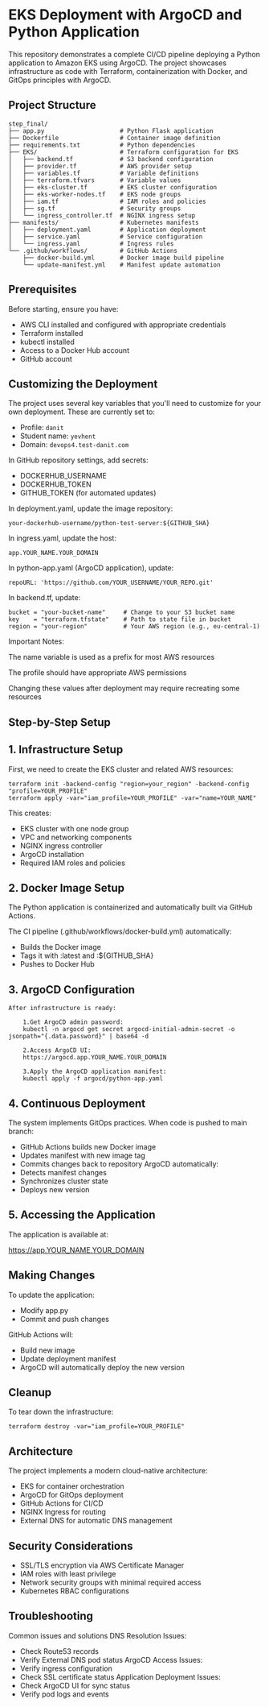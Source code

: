 # EKS Deployment with ArgoCD and Python Application

This repository demonstrates a complete CI/CD pipeline deploying a Python application to Amazon EKS using ArgoCD. The project showcases infrastructure as code with Terraform, containerization with Docker, and GitOps principles with ArgoCD.

## Project Structure

```plaintext
step_final/
├── app.py                     # Python Flask application
├── Dockerfile                 # Container image definition
├── requirements.txt           # Python dependencies
├── EKS/                       # Terraform configuration for EKS
│   ├── backend.tf             # S3 backend configuration
│   ├── provider.tf            # AWS provider setup
│   ├── variables.tf           # Variable definitions
│   ├── terraform.tfvars       # Variable values
│   ├── eks-cluster.tf         # EKS cluster configuration
│   ├── eks-worker-nodes.tf    # EKS node groups
│   ├── iam.tf                 # IAM roles and policies
│   ├── sg.tf                  # Security groups
│   └── ingress_controller.tf  # NGINX ingress setup
├── manifests/                 # Kubernetes manifests
│   ├── deployment.yaml        # Application deployment
│   ├── service.yaml           # Service configuration
│   └── ingress.yaml           # Ingress rules
└── .github/workflows/         # GitHub Actions
    ├── docker-build.yml       # Docker image build pipeline
    └── update-manifest.yml    # Manifest update automation
```

## Prerequisites

Before starting, ensure you have:
- AWS CLI installed and configured with appropriate credentials
- Terraform installed
- kubectl installed
- Access to a Docker Hub account
- GitHub account

## Customizing the Deployment

The project uses several key variables that you'll need to customize for your own deployment. These are currently set to:
- Profile: `danit`
- Student name: `yevhent`
- Domain: `devops4.test-danit.com`

In GitHub repository settings, add secrets:
- DOCKERHUB_USERNAME
- DOCKERHUB_TOKEN
- GITHUB_TOKEN (for automated updates)

In deployment.yaml, update the image repository:

    your-dockerhub-username/python-test-server:${GITHUB_SHA}

In ingress.yaml, update the host:

    app.YOUR_NAME.YOUR_DOMAIN

In python-app.yaml (ArgoCD application), update:

    repoURL: 'https://github.com/YOUR_USERNAME/YOUR_REPO.git'

In backend.tf, update:

    bucket = "your-bucket-name"     # Change to your S3 bucket name
    key    = "terraform.tfstate"    # Path to state file in bucket
    region = "your-region"          # Your AWS region (e.g., eu-central-1)
    
Important Notes:

The name variable is used as a prefix for most AWS resources

The profile should have appropriate AWS permissions

Changing these values after deployment may require recreating some resources

## Step-by-Step Setup
## 1. Infrastructure Setup

First, we need to create the EKS cluster and related AWS resources:

    terraform init -backend-config "region=your_region" -backend-config "profile=YOUR_PROFILE"
    terraform apply -var="iam_profile=YOUR_PROFILE" -var="name=YOUR_NAME"

This creates:
- EKS cluster with one node group
- VPC and networking components
- NGINX ingress controller
- ArgoCD installation
- Required IAM roles and policies

## 2. Docker Image Setup
The Python application is containerized and automatically built via GitHub Actions.

The CI pipeline (.github/workflows/docker-build.yml) automatically:
- Builds the Docker image
- Tags it with :latest and :${GITHUB_SHA}
- Pushes to Docker Hub

## 3. ArgoCD Configuration
    After infrastructure is ready:

        1.Get ArgoCD admin password:
        kubectl -n argocd get secret argocd-initial-admin-secret -o jsonpath="{.data.password}" | base64 -d
        
        2.Access ArgoCD UI:
        https://argocd.app.YOUR_NAME.YOUR_DOMAIN

        3.Apply the ArgoCD application manifest:
        kubectl apply -f argocd/python-app.yaml

## 4. Continuous Deployment
The system implements GitOps practices.
When code is pushed to main branch:
- GitHub Actions builds new Docker image
- Updates manifest with new image tag
- Commits changes back to repository
ArgoCD automatically:
- Detects manifest changes
- Synchronizes cluster state
- Deploys new version

## 5. Accessing the Application
The application is available at:

https://app.YOUR_NAME.YOUR_DOMAIN

## Making Changes
    
To update the application:
    
- Modify app.py 
- Commit and push changes

GitHub Actions will:
    
- Build new image
- Update deployment manifest
- ArgoCD will automatically deploy the new version

## Cleanup
To tear down the infrastructure:
    
    terraform destroy -var="iam_profile=YOUR_PROFILE"

## Architecture
The project implements a modern cloud-native architecture:

- EKS for container orchestration
- ArgoCD for GitOps deployment
- GitHub Actions for CI/CD
- NGINX Ingress for routing
- External DNS for automatic DNS management

## Security Considerations

- SSL/TLS encryption via AWS Certificate Manager
- IAM roles with least privilege
- Network security groups with minimal required access
- Kubernetes RBAC configurations

## Troubleshooting

Common issues and solutions
DNS Resolution Issues:
- Check Route53 records
- Verify External DNS pod status
ArgoCD Access Issues:
- Verify ingress configuration
- Check SSL certificate status
Application Deployment Issues:
- Check ArgoCD UI for sync status
- Verify pod logs and events

